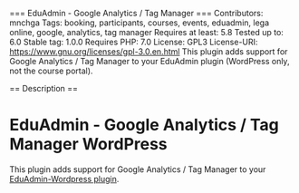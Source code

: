 === EduAdmin - Google Analytics / Tag Manager ===
Contributors: mnchga
Tags: booking, participants, courses, events, eduadmin, lega online, google, analytics, tag manager
Requires at least: 5.8
Tested up to: 6.0
Stable tag: 1.0.0
Requires PHP: 7.0
License: GPL3
License-URI: https://www.gnu.org/licenses/gpl-3.0.en.html
This plugin adds support for Google Analytics / Tag Manager to your EduAdmin plugin (WordPress only, not the course portal).

== Description ==

# EduAdmin - Google Analytics / Tag Manager WordPress

This plugin adds support for Google Analytics / Tag Manager to your [EduAdmin-Wordpress plugin](https://github.com/MultinetInteractive/EduAdmin-WordPress).
